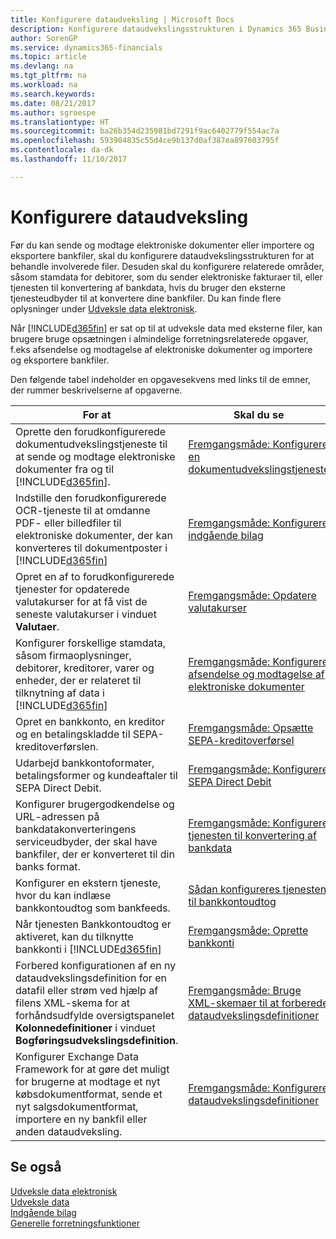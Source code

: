 ```yaml
---
title: Konfigurere dataudveksling | Microsoft Docs
description: Konfigurere dataudvekslingsstrukturen i Dynamics 365 Business edition.
author: SorenGP
ms.service: dynamics365-financials
ms.topic: article
ms.devlang: na
ms.tgt_pltfrm: na
ms.workload: na
ms.search.keywords: 
ms.date: 08/21/2017
ms.author: sgroespe
ms.translationtype: HT
ms.sourcegitcommit: ba26b354d235981bd7291f9ac6402779f554ac7a
ms.openlocfilehash: 593904835c55d4ce9b137d0af387ea897603795f
ms.contentlocale: da-dk
ms.lasthandoff: 11/10/2017

---
```

# <a name="setting-up-data-exchange"></a>Konfigurere dataudveksling
Før du kan sende og modtage elektroniske dokumenter eller importere og eksportere bankfiler, skal du konfigurere dataudvekslingsstrukturen for at behandle involverede filer. Desuden skal du konfigurere relaterede områder, såsom stamdata for debitorer, som du sender elektroniske fakturaer til, eller tjenesten til konvertering af bankdata, hvis du bruger den eksterne tjenesteudbyder til at konvertere dine bankfiler. Du kan finde flere oplysninger under [Udveksle data elektronisk](across-data-exchange.md).  

 Når [!INCLUDE[d365fin](includes/d365fin_md.md)] er sat op til at udveksle data med eksterne filer, kan brugere bruge opsætningen i almindelige forretningsrelaterede opgaver, f.eks afsendelse og modtagelse af elektroniske dokumenter og importere og eksportere bankfiler.  

 Den følgende tabel indeholder en opgavesekvens med links til de emner, der rummer beskrivelserne af opgaverne.  

|**For at**|**Skal du se**|  
|------------|-------------|  
|Oprette den forudkonfigurerede dokumentudvekslingstjeneste til at sende og modtage elektroniske dokumenter fra og til [!INCLUDE[d365fin](includes/d365fin_md.md)].|[Fremgangsmåde: Konfigurere en dokumentudvekslingstjeneste](across-how-to-set-up-a-document-exchange-service.md)|  
|Indstille den forudkonfigurerede OCR-tjeneste til at omdanne PDF- eller billedfiler til elektroniske dokumenter, der kan konverteres til dokumentposter i [!INCLUDE[d365fin](includes/d365fin_md.md)]|[Fremgangsmåde: Konfigurere indgående bilag](across-how-setup-income-documents.md)|  
|Opret en af to forudkonfigurerede tjenester for opdaterede valutakurser for at få vist de seneste valutakurser i vinduet **Valutaer**.|[Fremgangsmåde: Opdatere valutakurser](finance-how-update-currencies.md)|  
|Konfigurer forskellige stamdata, såsom firmaoplysninger, debitorer, kreditorer, varer og enheder, der er relateret til tilknytning af data i [!INCLUDE[d365fin](includes/d365fin_md.md)]|[Fremgangsmåde: Konfigurere afsendelse og modtagelse af elektroniske dokumenter](across-how-to-set-up-electronic-document-sending-and-receiving.md)|  
|Opret en bankkonto, en kreditor og en betalingskladde til SEPA-kreditoverførslen.|[Fremgangsmåde: Opsætte SEPA-kreditoverførsel](finance-how-to-set-up-sepa-credit-transfer.md)|  
|Udarbejd bankkontoformater, betalingsformer og kundeaftaler til SEPA Direct Debit.|[Fremgangsmåde: Konfigurere SEPA Direct Debit](finance-how-to-set-up-sepa-direct-debit.md)|  
|Konfigurer brugergodkendelse og URL-adressen på bankdatakonverteringens serviceudbyder, der skal have bankfiler, der er konverteret til din banks format.|[Fremgangsmåde: Konfigurere tjenesten til konvertering af bankdata](bank-how-setup-bank-data-conversion-service.md)|  
|Konfigurer en ekstern tjeneste, hvor du kan indlæse bankkontoudtog som bankfeeds.|[Sådan konfigureres tjenesten til bankkontoudtog](bank-how-setup-bank-statement-service.md)|  
|Når tjenesten Bankkontoudtog er aktiveret, kan du tilknytte bankkonti i [!INCLUDE[d365fin](includes/d365fin_md.md)]|[Fremgangsmåde: Oprette bankkonti](bank-how-setup-bank-accounts.md)|  
|Forbered konfigurationen af en ny dataudvekslingsdefinition for en datafil eller strøm ved hjælp af filens XML-skema for at forhåndsudfylde oversigtspanelet **Kolonnedefinitioner** i vinduet **Bogføringsudvekslingsdefinition**.|[Fremgangsmåde: Bruge XML-skemaer til at forberede dataudvekslingsdefinitioner](across-how-to-use-xml-schemas-to-prepare-data-exchange-definitions.md)|  
|Konfigurer Exchange Data Framework for at gøre det muligt for brugerne at modtage et nyt købsdokumentformat, sende et nyt salgsdokumentformat, importere en ny bankfil eller anden dataudveksling.|[Fremgangsmåde: Konfigurere dataudvekslingsdefinitioner](across-how-to-set-up-data-exchange-definitions.md)|  

## <a name="see-also"></a>Se også  
[Udveksle data elektronisk](across-data-exchange.md)  
[Udveksle data](across-exchange-data.md)   
[Indgående bilag](across-income-documents.md)  
[Generelle forretningsfunktioner](ui-across-business-areas.md)  

